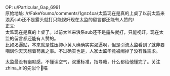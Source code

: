 
OP: u/Particular_Gap_6991  
原始地址: /r/FakeYoumo/comments/1gnz4xa/太监现在是真的上桌了以前太监来浪系sub还不是露头就打只能视奸现在太监的留言都还能有人赞的/  
正文:  
太监现在是真的上桌了。以前太监来浪系sub还不是露头就打，只能视奸。现在太监的留言都还能有人赞的。  
比如渴逼贴，本来就是性压抑小黄人确确实实渴逼啊，但是引流太监看到了就非要嘲讽你天天想着苟且之事。不过确实也是，人家太监毕竟被阉掉了没有性需求。

太监最没有幽默感，不懂读空气，双重标准，指导瘾，什么都给他懂完了。关注zhina\_irl的先似个🐎喵
